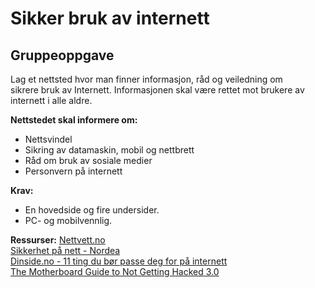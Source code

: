 # Sikker bruk av internett

## Gruppeoppgave
Lag et nettsted hvor man finner informasjon, råd og veiledning om sikrere bruk av Internett. Informasjonen skal være rettet mot brukere av internett i alle aldre.  

**Nettstedet skal informere om:**
- Nettsvindel
- Sikring av datamaskin, mobil og nettbrett
- Råd om bruk av sosiale medier
- Personvern på internett  

**Krav:**
- En hovedside og fire undersider.
- PC- og mobilvennlig.

**Ressurser:**
[Nettvett.no](https://nettvett.no/veiledninger/)  
[Sikkerhet på nett - Nordea](https://www.nordea.no/privat/kundeservice/sikkerhet/)  
[Dinside.no - 11 ting du bør passe deg for på internett](https://www.dinside.no/data/11-ting-du-bor-passe-deg-for-pa-internett/60962963)  
[The Motherboard Guide to Not Getting Hacked 3.0](https://motherboard.vice.com/en_us/article/d3devm/motherboard-guide-to-not-getting-hacked-online-safety-guide)  
